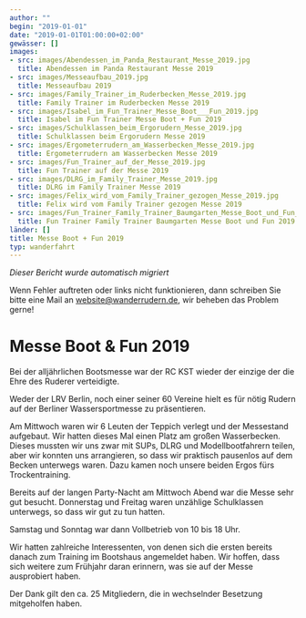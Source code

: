 ```yaml
---
author: ""
begin: "2019-01-01"
date: "2019-01-01T01:00:00+02:00"
gewässer: []
images:
- src: images/Abendessen_im_Panda_Restaurant_Messe_2019.jpg
  title: Abendessen im Panda Restaurant Messe 2019
- src: images/Messeaufbau_2019.jpg
  title: Messeaufbau 2019
- src: images/Family_Trainer_im_Ruderbecken_Messe_2019.jpg
  title: Family Trainer im Ruderbecken Messe 2019
- src: images/Isabel_im_Fun_Trainer_Messe_Boot___Fun_2019.jpg
  title: Isabel im Fun Trainer Messe Boot + Fun 2019
- src: images/Schulklassen_beim_Ergorudern_Messe_2019.jpg
  title: Schulklassen beim Ergorudern Messe 2019
- src: images/Ergometerrudern_am_Wasserbecken_Messe_2019.jpg
  title: Ergometerrudern am Wasserbecken Messe 2019
- src: images/Fun_Trainer_auf_der_Messe_2019.jpg
  title: Fun Trainer auf der Messe 2019
- src: images/DLRG_im_Family_Trainer_Messe_2019.jpg
  title: DLRG im Family Trainer Messe 2019
- src: images/Felix_wird_vom_Family_Trainer_gezogen_Messe_2019.jpg
  title: Felix wird vom Family Trainer gezogen Messe 2019
- src: images/Fun_Trainer_Family_Trainer_Baumgarten_Messe_Boot_und_Fun_2019.jpg
  title: Fun Trainer Family Trainer Baumgarten Messe Boot und Fun 2019
länder: []
title: Messe Boot + Fun 2019
typ: wanderfahrt
---
```



*Dieser Bericht wurde automatisch migriert*

Wenn Fehler auftreten oder links nicht funktionieren, dann schreiben Sie bitte eine Mail an website@wanderrudern.de, wir beheben das Problem gerne!



# Messe Boot & Fun 2019


Bei der alljährlichen Bootsmesse war der RC KST wieder der einzige der die Ehre des Ruderer verteidigte.

Weder der LRV Berlin, noch einer seiner 60 Vereine hielt es für nötig Rudern auf der Berliner Wassersportmesse zu präsentieren.

Am Mittwoch waren wir 6 Leuten der Teppich verlegt und der Messestand aufgebaut. Wir hatten dieses Mal einen Platz am großen Wasserbecken. Dieses mussten wir uns zwar mit SUPs, DLRG und Modellbootfahrern teilen, aber wir konnten uns arrangieren, so dass wir praktisch pausenlos auf dem Becken unterwegs waren. Dazu kamen noch unsere beiden Ergos fürs Trockentraining.

Bereits auf der langen Party-Nacht am Mittwoch Abend war die Messe sehr gut besucht. Donnerstag und Freitag waren unzählige Schulklassen unterwegs, so dass wir gut zu tun hatten.

Samstag und Sonntag war dann Vollbetrieb von 10 bis 18 Uhr.

Wir hatten zahlreiche Interessenten, von denen sich die ersten bereits danach zum Training im Bootshaus angemeldet haben. Wir hoffen, dass sich weitere zum Frühjahr daran erinnern, was sie auf der Messe ausprobiert haben.

Der Dank gilt den ca. 25 Mitgliedern, die in wechselnder Besetzung mitgeholfen haben.